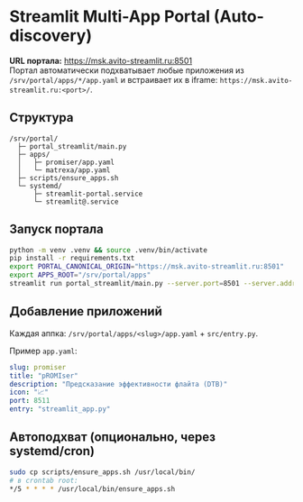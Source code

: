 # Streamlit Multi-App Portal (Auto-discovery)

**URL портала:** https://msk.avito-streamlit.ru:8501  
Портал автоматически подхватывает любые приложения из `/srv/portal/apps/*/app.yaml` и встраивает их в iframe: `https://msk.avito-streamlit.ru:<port>/`.

## Структура
```
/srv/portal/
  ├─ portal_streamlit/main.py
  ├─ apps/
  │   ├─ promiser/app.yaml
  │   └─ matrexa/app.yaml
  ├─ scripts/ensure_apps.sh
  └─ systemd/
      ├─ streamlit-portal.service
      └─ streamlit@.service
```

## Запуск портала
```bash
python -m venv .venv && source .venv/bin/activate
pip install -r requirements.txt
export PORTAL_CANONICAL_ORIGIN="https://msk.avito-streamlit.ru:8501"
export APPS_ROOT="/srv/portal/apps"
streamlit run portal_streamlit/main.py --server.port=8501 --server.address=0.0.0.0 --server.headless=true
```

## Добавление приложений
Каждая аппка: `/srv/portal/apps/<slug>/app.yaml` + `src/entry.py`.

Пример `app.yaml`:
```yaml
slug: promiser
title: "pROMIser"
description: "Предсказание эффективности флайта (DTB)"
icon: "📈"
port: 8511
entry: "streamlit_app.py"
```

## Автоподхват (опционально, через systemd/cron)
```bash
sudo cp scripts/ensure_apps.sh /usr/local/bin/
# в crontab root:
*/5 * * * * /usr/local/bin/ensure_apps.sh
```
